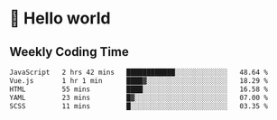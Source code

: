 # 🍻 Hello world

## Weekly Coding Time
<!--START_SECTION:waka-->

```txt
JavaScript   2 hrs 42 mins   ████████████░░░░░░░░░░░░░   48.64 %
Vue.js       1 hr 1 min      ████▓░░░░░░░░░░░░░░░░░░░░   18.29 %
HTML         55 mins         ████░░░░░░░░░░░░░░░░░░░░░   16.58 %
YAML         23 mins         █▓░░░░░░░░░░░░░░░░░░░░░░░   07.00 %
SCSS         11 mins         █░░░░░░░░░░░░░░░░░░░░░░░░   03.35 %
```

<!--END_SECTION:waka-->
